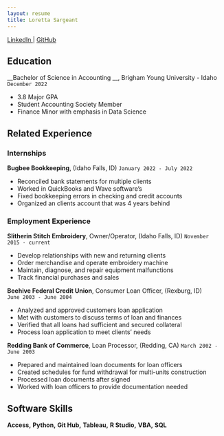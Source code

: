 ```yaml
---
layout: resume
title: Loretta Sargeant
---
```


<div id="webaddress">
<a href="www.linkedin.com/in/loretta-sargeant-4b66b3141.html">LinkedIn   </a> |   <a href="https://github.com/loreetam.html">GitHub  </a>
</div>

<!-- https://www.monique.tech/the-art-of-markdown -->

## Education

__Bachelor of Science in Accounting __, 
Brigham Young University - Idaho 
`December 2022`

- 3.8 Major GPA
- Student Accounting Society Member 
- Finance Minor with emphasis in Data Science

## Related Experience

### Internships

__Bugbee Bookkeeping__, (Idaho Falls, ID)
`January 2022 - July 2022`

- Reconciled bank statements for multiple clients
- Worked in QuickBooks and Wave software’s
- Fixed bookkeeping errors in checking and credit accounts
- Organized an clients account that was 4 years behind

### Employment Experience

__Slitherin Stitch Embroidery__, Owner/Operator, (Idaho Falls, ID)
`November 2015 - current`

- Develop relationships with new and returning clients
- Order merchandise and operate embroidery machine
- Maintain, diagnose, and repair equipment malfunctions
- Track financial purchases and sales

__Beehive Federal Credit Union__, Consumer Loan Officer, (Rexburg, ID)  
`June 2003 - June 2004`

- Analyzed and approved customers loan application
- Met with customers to discuss terms of loan and finances
- Verified that all loans had sufficient and secured collateral
- Process loan application to meet clients’ needs

__Redding Bank of Commerce__,  Loan Processor, (Redding, CA)
`March 2002 - June 2003`

- Prepared and maintained loan documents for loan officers
- Created schedules for fund withdrawal for multi-units construction
- Processed loan documents after signed
- Worked with loan officers to provide documentation needed

## Software Skills

__Access,__ __Python,__ __Git Hub,__ __Tableau,__ __R Studio,__ __VBA,__ __SQL__




<!-- ### Footer

Last updated: May 2013 -->


